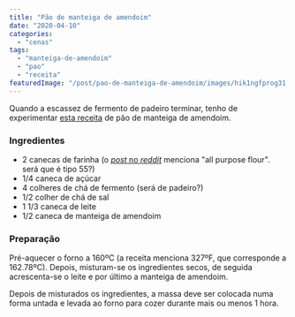 ```yaml
---
title: "Pão de manteiga de amendoim"
date: "2020-04-10"
categories: 
  - "cenas"
tags: 
  - "manteiga-de-amendoim"
  - "pao"
  - "receita"
featuredImage: "/post/pao-de-manteiga-de-amendoim/images/hik1ngfprog31.jpg"
---
```


Quando a escassez de fermento de padeiro terminar, tenho de experimentar [esta receita](https://www.foodandwine.com/bread-dough/reddit-no-yeast-peanut-butter-bread-reddit) de pão de manteiga de amendoim.

### Ingredientes

- 2 canecas de farinha (o [_post_ no _reddit_](https://www.reddit.com/r/Old_Recipes/comments/cqwuq1/i_made_peanut_butter_bread_from_the_1932_five/ex08q5g?utm_source=share&utm_medium=web2x) menciona "all purpose flour". será que é tipo 55?)
- 1/4 caneca de açúcar
- 4 colheres de chá de fermento (será de padeiro?)
- 1/2 colher de chá de sal
- 1 1/3 caneca de leite
- 1/2 caneca de manteiga de amendoim

### Preparação

Pré-aquecer o forno a 160ºC (a receita menciona 327ºF, que corresponde a 162.78ºC). Depois, misturam-se os ingredientes secos, de seguida acrescenta-se o leite e por último a manteiga de amendoim.

Depois de misturados os ingredientes, a massa deve ser colocada numa forma untada e levada ao forno para cozer durante mais ou menos 1 hora.
